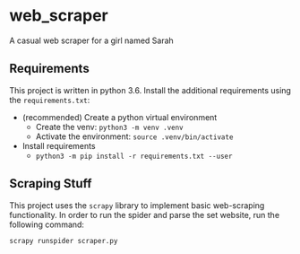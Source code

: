 # web_scraper
A casual web scraper for a girl named Sarah

## Requirements

This project is written in python 3.6. Install the additional requirements using the `requirements.txt`: 

* (recommended) Create a python virtual environment
  * Create the venv: `python3 -m venv .venv`
  * Activate the environment: `source .venv/bin/activate`
* Install requirements
  * `python3 -m pip install -r requirements.txt --user`


## Scraping Stuff

This project uses the `scrapy` library to implement basic web-scraping functionality. In order to run the spider and parse the set website, run the following command:

`scrapy runspider scraper.py`